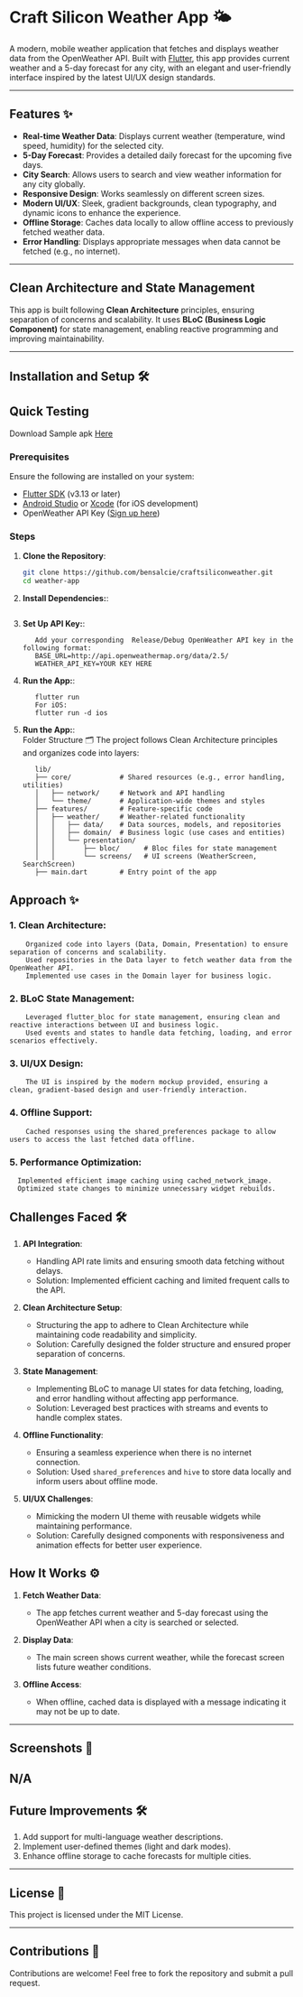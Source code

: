 # Craft Silicon Weather App 🌤️  
A modern, mobile weather application that fetches and displays weather data from the OpenWeather API. Built with [Flutter](https://flutter.dev), this app provides current weather and a 5-day forecast for any city, with an elegant and user-friendly interface inspired by the latest UI/UX design standards.

---

## Features ✨  
- **Real-time Weather Data**: Displays current weather (temperature, wind speed, humidity) for the selected city.  
- **5-Day Forecast**: Provides a detailed daily forecast for the upcoming five days.  
- **City Search**: Allows users to search and view weather information for any city globally.  
- **Responsive Design**: Works seamlessly on different screen sizes.  
- **Modern UI/UX**: Sleek, gradient backgrounds, clean typography, and dynamic icons to enhance the experience.  
- **Offline Storage**: Caches data locally to allow offline access to previously fetched weather data.  
- **Error Handling**: Displays appropriate messages when data cannot be fetched (e.g., no internet).  

---

## Clean Architecture and State Management  
This app is built following **Clean Architecture** principles, ensuring separation of concerns and scalability. It uses **BLoC (Business Logic Component)** for state management, enabling reactive programming and improving maintainability.

---

## Installation and Setup 🛠️ 

## Quick Testing 
Download Sample apk [Here](https://github.com/bensalcie/craftsiliconweather/blob/main/resources/craftsilicontestapp.apk)


### Prerequisites  
Ensure the following are installed on your system:  
- [Flutter SDK](https://docs.flutter.dev/get-started/install) (v3.13 or later)  
- [Android Studio](https://developer.android.com/studio) or [Xcode](https://developer.apple.com/xcode/) (for iOS development)  
- OpenWeather API Key ([Sign up here](https://openweathermap.org/api))  

### Steps  
1. **Clone the Repository**:  
   ```bash  
   git clone https://github.com/bensalcie/craftsiliconweather.git 
   cd weather-app  
2. **Install Dependencies:**:  
   ```flutter pub get  
3. **Set Up API Key:**:  
   ```Create a file named .env /.dev.env in the root directory.
      Add your corresponding  Release/Debug OpenWeather API key in the following format:  
      BASE_URL=http://api.openweathermap.org/data/2.5/
      WEATHER_API_KEY=YOUR KEY HERE 
4. **Run the App:**:  
   ```For Android:
      flutter run
      For iOS:
      flutter run -d ios
5. **Run the App:**:  
    Folder Structure 🗂️
    The project follows Clean Architecture principles and organizes code into layers:
    ```
       lib/  
       ├── core/            # Shared resources (e.g., error handling, utilities)  
       │   ├── network/     # Network and API handling  
       │   └── theme/       # Application-wide themes and styles  
       ├── features/        # Feature-specific code  
       │   ├── weather/     # Weather-related functionality  
       │   │   ├── data/    # Data sources, models, and repositories  
       │   │   ├── domain/  # Business logic (use cases and entities)  
       │   │   └── presentation/  
       │   │       ├── bloc/      # Bloc files for state management  
       │   │       └── screens/   # UI screens (WeatherScreen, SearchScreen)  
       ├── main.dart        # Entry point of the app  
## Approach ✨  
  ### 1. Clean Architecture:
        Organized code into layers (Data, Domain, Presentation) to ensure separation of concerns and scalability.
        Used repositories in the Data layer to fetch weather data from the OpenWeather API.
        Implemented use cases in the Domain layer for business logic.
  ### 2. BLoC State Management:
        Leveraged flutter_bloc for state management, ensuring clean and reactive interactions between UI and business logic.
        Used events and states to handle data fetching, loading, and error scenarios effectively.
  ### 3. UI/UX Design:
        The UI is inspired by the modern mockup provided, ensuring a clean, gradient-based design and user-friendly interaction.
  ### 4. Offline Support:
        Cached responses using the shared_preferences package to allow users to access the last fetched data offline.
  ### 5.  Performance Optimization:
      Implemented efficient image caching using cached_network_image.
      Optimized state changes to minimize unnecessary widget rebuilds.

## Challenges Faced 🛠️  

1. **API Integration**:  
   - Handling API rate limits and ensuring smooth data fetching without delays.  
   - Solution: Implemented efficient caching and limited frequent calls to the API.  

2. **Clean Architecture Setup**:  
   - Structuring the app to adhere to Clean Architecture while maintaining code readability and simplicity.  
   - Solution: Carefully designed the folder structure and ensured proper separation of concerns.  

3. **State Management**:  
   - Implementing BLoC to manage UI states for data fetching, loading, and error handling without affecting app performance.  
   - Solution: Leveraged best practices with streams and events to handle complex states.  

4. **Offline Functionality**:  
   - Ensuring a seamless experience when there is no internet connection.  
   - Solution: Used `shared_preferences` and `hive` to store data locally and inform users about offline mode.  

5. **UI/UX Challenges**:  
   - Mimicking the modern UI theme with reusable widgets while maintaining performance.  
   - Solution: Carefully designed components with responsiveness and animation effects for better user experience.  



## How It Works ⚙️  

1. **Fetch Weather Data**:  
   - The app fetches current weather and 5-day forecast using the OpenWeather API when a city is searched or selected.  

2. **Display Data**:  
   - The main screen shows current weather, while the forecast screen lists future weather conditions.  

3. **Offline Access**:  
   - When offline, cached data is displayed with a message indicating it may not be up to date.  

---

## Screenshots 📸  
N/A
---

## Future Improvements 🛠️  

1. Add support for multi-language weather descriptions.  
2. Implement user-defined themes (light and dark modes).  
3. Enhance offline storage to cache forecasts for multiple cities.  

---

## License 📝  
This project is licensed under the MIT License.  

---

## Contributions 🤝  
Contributions are welcome! Feel free to fork the repository and submit a pull request.  



